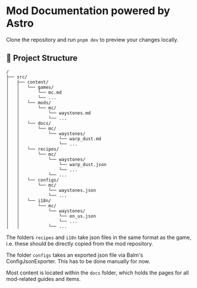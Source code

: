 # Mod Documentation powered by Astro

Clone the repository and run `pnpm dev` to preview your changes locally.

## 🚀 Project Structure

```text
/
├── src/
│   ├── content/
│   │   └── games/
│   │       └── mc.md
│   │       └── ...
│   │   └── mods/
│   │       └── mc/
│   │           └── waystones.md
│   │           └── ...
│   │   └── docs/
│   │       └── mc/
│   │           └── waystones/
│   │               └── warp_dust.md
│   │               └── ...
│   │   └── recipes/
│   │       └── mc/
│   │           └── waystones/
│   │               └── warp_dust.json
│   │               └── ...
│   │           └── ...
│   │   └── configs/
│   │       └── mc/
│   │           └── waystones.json
│   │           └── ...
│   │   └── i18n/
│   │       └── mc/
│   │           └── waystones/
│   │               └── en_us.json
│   │               └── ...
│   │           └── ...
```

The folders `recipes` and `i18n` take json files in the same format as the game, i.e. these should be directly copied from the mod repository.

The folder `configs` takes an exported json file via Balm's ConfigJsonExporter. This has to be done manually for now.

Most content is located within the `docs` folder, which holds the pages for all mod-related guides and items.